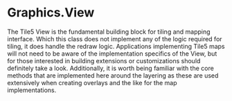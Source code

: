 Graphics.View
=============

The Tile5 View is the fundamental building block for tiling and mapping interface.  Which this class does not implement any of the logic required for tiling, it does handle the redraw logic.  Applications implementing Tile5 maps will not need to be aware of the implementation specifics of the View, but for those interested in building extensions or customizations should definitely take a look.  Additionally, it is worth being familiar with the core methods that are implemented here around the layering as these are used extensively when creating overlays and the like for the map implementations.